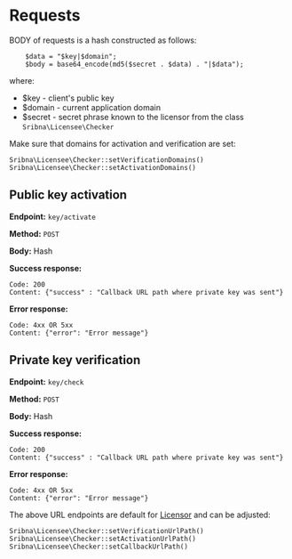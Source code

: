 # Requests

BODY of requests is a hash constructed as follows:

        $data = "$key|$domain";
        $body = base64_encode(md5($secret . $data) . "|$data");   
where:
 - $key - client's public key
 - $domain - current application domain
 - $secret - secret phrase known to the licensor from the class `Sribna\Licensee\Checker`
 
Make sure that domains for activation and verification are set:

    Sribna\Licensee\Checker::setVerificationDomains()
    Sribna\Licensee\Checker::setActivationDomains()

## Public key activation

**Endpoint:** `key/activate`

**Method:** `POST`

**Body:** Hash

**Success response:**

    Code: 200
    Content: {"success" : "Callback URL path where private key was sent"}
    
**Error response:**

    Code: 4xx OR 5xx
    Content: {"error": "Error message"}
    
## Private key verification

**Endpoint:** `key/check`

**Method:** `POST`

**Body:** Hash

**Success response:**

    Code: 200
    Content: {"success" : "Callback URL path where private key was sent"}
    
**Error response:**

    Code: 4xx OR 5xx
    Content: {"error": "Error message"}
    
The above URL endpoints are default for [Licensor](https://github.com/sribna/licensor) and can be adjusted:

    Sribna\Licensee\Checker::setVerificationUrlPath()
    Sribna\Licensee\Checker::setActivationUrlPath()
    Sribna\Licensee\Checker::setCallbackUrlPath()
